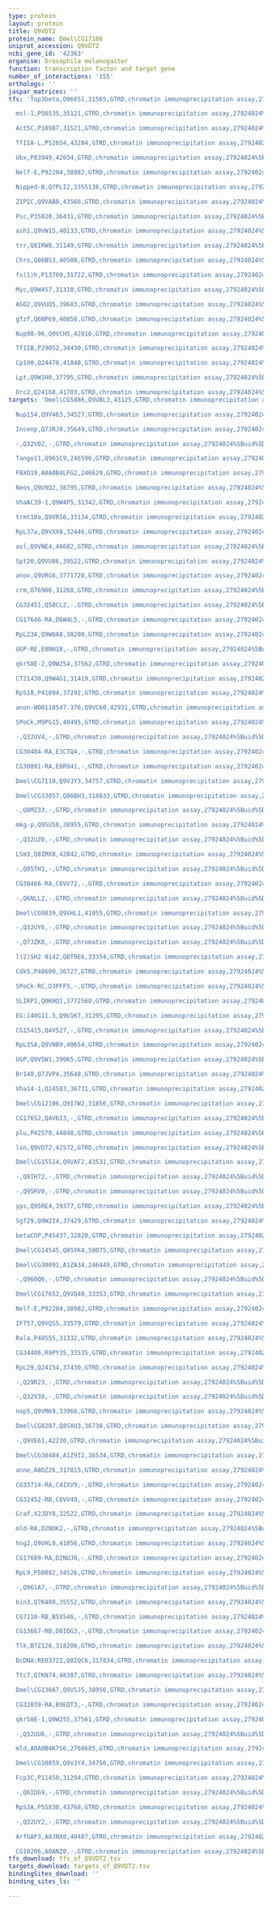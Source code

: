 ```yaml
---
type: protein
layout: protein
title: Q9VDT2
protein_name: Dmel\CG17186
uniprot_accession: Q9VDT2
ncbi_gene_id: '42363'
organism: Drosophila melanogaster
function: transcription factor and target gene
number_of_interactions: '155'
orthologs: ''
jaspar_matrices: ''
tfs: 'Top3beta,O96651,31565,GTRD,chromatin immunoprecipitation assay,27924024%5Buid%5D,No

  msl-1,P50535,35121,GTRD,chromatin immunoprecipitation assay,27924024%5Buid%5D,No

  Act5C,P10987,31521,GTRD,chromatin immunoprecipitation assay,27924024%5Buid%5D,No

  TfIIA-L,P52654,43284,GTRD,chromatin immunoprecipitation assay,27924024%5Buid%5D,No

  Ubx,P83949,42034,GTRD,chromatin immunoprecipitation assay,27924024%5Buid%5D,No

  Nelf-E,P92204,38982,GTRD,chromatin immunoprecipitation assay,27924024%5Buid%5D,No

  Nipped-B,Q7PLI2,3355136,GTRD,chromatin immunoprecipitation assay,27924024%5Buid%5D,No

  ZIPIC,Q9VAB8,43566,GTRD,chromatin immunoprecipitation assay,27924024%5Buid%5D,No

  Psc,P35820,36431,GTRD,chromatin immunoprecipitation assay,27924024%5Buid%5D,No

  ash1,Q9VW15,40133,GTRD,chromatin immunoprecipitation assay,27924024%5Buid%5D,No

  trr,Q8IRW8,31149,GTRD,chromatin immunoprecipitation assay,27924024%5Buid%5D,No

  Chro,Q86BS3,40508,GTRD,chromatin immunoprecipitation assay,27924024%5Buid%5D,No

  fs(1)h,P13709,31722,GTRD,chromatin immunoprecipitation assay,27924024%5Buid%5D,No

  Myc,Q9W4S7,31310,GTRD,chromatin immunoprecipitation assay,27924024%5Buid%5D,No

  AGO2,Q9VUQ5,39683,GTRD,chromatin immunoprecipitation assay,27924024%5Buid%5D,No

  gfzf,Q6NP69,40858,GTRD,chromatin immunoprecipitation assay,27924024%5Buid%5D,No

  Nup98-96,Q9VCH5,42816,GTRD,chromatin immunoprecipitation assay,27924024%5Buid%5D,No

  TfIIB,P29052,34430,GTRD,chromatin immunoprecipitation assay,27924024%5Buid%5D,No

  Cp190,Q24478,41848,GTRD,chromatin immunoprecipitation assay,27924024%5Buid%5D,No

  Lpt,Q9W1H0,37795,GTRD,chromatin immunoprecipitation assay,27924024%5Buid%5D,No

  Orc2,Q24168,41703,GTRD,chromatin immunoprecipitation assay,27924024%5Buid%5D,No'
targets: 'Dmel\CG5886,Q9VBL3,43125,GTRD,chromatin immunoprecipitation assay,27924024%5Buid%5D,No

  Nup154,Q9V463,34527,GTRD,chromatin immunoprecipitation assay,27924024%5Buid%5D,No

  Incenp,Q7JRJ9,35649,GTRD,chromatin immunoprecipitation assay,27924024%5Buid%5D,No

  -,Q32V02,-,GTRD,chromatin immunoprecipitation assay,27924024%5Buid%5D,No

  Tango11,Q961C9,246596,GTRD,chromatin immunoprecipitation assay,27924024%5Buid%5D,No

  FBXO19,A0A0B4LFG2,246629,GTRD,chromatin immunoprecipitation assay,27924024%5Buid%5D,No

  Neos,Q9U9Q2,38795,GTRD,chromatin immunoprecipitation assay,27924024%5Buid%5D,No

  VhaAC39-1,Q9W4P5,31342,GTRD,chromatin immunoprecipitation assay,27924024%5Buid%5D,No

  trmt10a,Q9VR56,33134,GTRD,chromatin immunoprecipitation assay,27924024%5Buid%5D,No

  RpL37a,Q9VXX8,32446,GTRD,chromatin immunoprecipitation assay,27924024%5Buid%5D,No

  asl,Q9VNE4,40682,GTRD,chromatin immunoprecipitation assay,27924024%5Buid%5D,No

  Spt20,Q9VU86,39522,GTRD,chromatin immunoprecipitation assay,27924024%5Buid%5D,No

  anox,Q9VRG6,3771728,GTRD,chromatin immunoprecipitation assay,27924024%5Buid%5D,No

  crm,O76906,31268,GTRD,chromatin immunoprecipitation assay,27924024%5Buid%5D,No

  CG32451,Q58CL2,-,GTRD,chromatin immunoprecipitation assay,27924024%5Buid%5D,No

  CG17646-RA,D6W4L5,-,GTRD,chromatin immunoprecipitation assay,27924024%5Buid%5D,No

  RpL23A,Q9W0A8,38208,GTRD,chromatin immunoprecipitation assay,27924024%5Buid%5D,No

  UGP-RE,E8NH18,-,GTRD,chromatin immunoprecipitation assay,27924024%5Buid%5D,No

  qkr58E-2,Q9W254,37562,GTRD,chromatin immunoprecipitation assay,27924024%5Buid%5D,No

  CT21430,Q9W4G1,31419,GTRD,chromatin immunoprecipitation assay,27924024%5Buid%5D,No

  RpS18,P41094,37292,GTRD,chromatin immunoprecipitation assay,27924024%5Buid%5D,No

  anon-WO0118547.376,Q9VC60,42931,GTRD,chromatin immunoprecipitation assay,27924024%5Buid%5D,No

  SPoCk,M9PG15,40495,GTRD,chromatin immunoprecipitation assay,27924024%5Buid%5D,No

  -,Q32UV4,-,GTRD,chromatin immunoprecipitation assay,27924024%5Buid%5D,No

  CG30484-RA,E3CTQ4,-,GTRD,chromatin immunoprecipitation assay,27924024%5Buid%5D,No

  CG30091-RA,E0R941,-,GTRD,chromatin immunoprecipitation assay,27924024%5Buid%5D,No

  Dmel\CG7110,Q9VJY3,34757,GTRD,chromatin immunoprecipitation assay,27924024%5Buid%5D,No

  Dmel\CG33057,Q86BH3,318833,GTRD,chromatin immunoprecipitation assay,27924024%5Buid%5D,No

  -,Q8MZ33,-,GTRD,chromatin immunoprecipitation assay,27924024%5Buid%5D,No

  mkg-p,Q95U58,38955,GTRD,chromatin immunoprecipitation assay,27924024%5Buid%5D,No

  -,Q32UZ0,-,GTRD,chromatin immunoprecipitation assay,27924024%5Buid%5D,No

  LSm3,Q8IMX8,42842,GTRD,chromatin immunoprecipitation assay,27924024%5Buid%5D,No

  -,Q95TH1,-,GTRD,chromatin immunoprecipitation assay,27924024%5Buid%5D,No

  CG30466-RA,C8VV72,-,GTRD,chromatin immunoprecipitation assay,27924024%5Buid%5D,No

  -,Q6NLL2,-,GTRD,chromatin immunoprecipitation assay,27924024%5Buid%5D,No

  Dmel\CG9839,Q9VHL1,41055,GTRD,chromatin immunoprecipitation assay,27924024%5Buid%5D,No

  -,Q32UY6,-,GTRD,chromatin immunoprecipitation assay,27924024%5Buid%5D,No

  -,Q7JZK8,-,GTRD,chromatin immunoprecipitation assay,27924024%5Buid%5D,No

  l(2)SH2 0142,Q8T9E6,33354,GTRD,chromatin immunoprecipitation assay,27924024%5Buid%5D,No

  Cdk5,P48609,36727,GTRD,chromatin immunoprecipitation assay,27924024%5Buid%5D,No

  SPoCk-RC,D3PFF5,-,GTRD,chromatin immunoprecipitation assay,27924024%5Buid%5D,No

  SLIRP1,Q0KHQ1,3772560,GTRD,chromatin immunoprecipitation assay,27924024%5Buid%5D,No

  EG:140G11.5,Q9U1K7,31295,GTRD,chromatin immunoprecipitation assay,27924024%5Buid%5D,No

  CG15415,Q4V527,-,GTRD,chromatin immunoprecipitation assay,27924024%5Buid%5D,No

  RpL35A,Q9VNB9,40654,GTRD,chromatin immunoprecipitation assay,27924024%5Buid%5D,No

  UGP,Q9VSW1,39065,GTRD,chromatin immunoprecipitation assay,27924024%5Buid%5D,No

  Br140,Q7JVP4,35648,GTRD,chromatin immunoprecipitation assay,27924024%5Buid%5D,No

  Vha14-1,Q24583,36731,GTRD,chromatin immunoprecipitation assay,27924024%5Buid%5D,No

  Dmel\CG12106,Q9I7W2,31856,GTRD,chromatin immunoprecipitation assay,27924024%5Buid%5D,No

  CG17652,Q4V6I3,-,GTRD,chromatin immunoprecipitation assay,27924024%5Buid%5D,No

  plu,P42570,44848,GTRD,chromatin immunoprecipitation assay,27924024%5Buid%5D,No

  lsn,Q9VD72,42572,GTRD,chromatin immunoprecipitation assay,27924024%5Buid%5D,No

  Dmel\CG15514,Q9VAF2,43531,GTRD,chromatin immunoprecipitation assay,27924024%5Buid%5D,No

  -,Q8IH72,-,GTRD,chromatin immunoprecipitation assay,27924024%5Buid%5D,No

  -,Q95RV0,-,GTRD,chromatin immunoprecipitation assay,27924024%5Buid%5D,No

  yps,Q95RE4,39377,GTRD,chromatin immunoprecipitation assay,27924024%5Buid%5D,No

  Sgf29,Q9W2I4,37429,GTRD,chromatin immunoprecipitation assay,27924024%5Buid%5D,No

  betaCOP,P45437,32820,GTRD,chromatin immunoprecipitation assay,27924024%5Buid%5D,No

  Dmel\CG14545,Q8SYK4,50075,GTRD,chromatin immunoprecipitation assay,27924024%5Buid%5D,No

  Dmel\CG30091,A1ZA34,246449,GTRD,chromatin immunoprecipitation assay,27924024%5Buid%5D,No

  -,Q960Q6,-,GTRD,chromatin immunoprecipitation assay,27924024%5Buid%5D,No

  Dmel\CG17652,Q9VQ40,33353,GTRD,chromatin immunoprecipitation assay,27924024%5Buid%5D,No

  Nelf-E,P92204,38982,GTRD,chromatin immunoprecipitation assay,27924024%5Buid%5D,No

  IFT57,Q9VQS5,33579,GTRD,chromatin immunoprecipitation assay,27924024%5Buid%5D,No

  Rala,P48555,31332,GTRD,chromatin immunoprecipitation assay,27924024%5Buid%5D,No

  CG34406,R9PY35,33535,GTRD,chromatin immunoprecipitation assay,27924024%5Buid%5D,No

  RpL29,Q24154,37430,GTRD,chromatin immunoprecipitation assay,27924024%5Buid%5D,No

  -,Q29R23,-,GTRD,chromatin immunoprecipitation assay,27924024%5Buid%5D,No

  -,Q32V38,-,GTRD,chromatin immunoprecipitation assay,27924024%5Buid%5D,No

  nop5,Q9VM69,33966,GTRD,chromatin immunoprecipitation assay,27924024%5Buid%5D,No

  Dmel\CG8207,Q8SXU3,36730,GTRD,chromatin immunoprecipitation assay,27924024%5Buid%5D,No

  -,Q9VE61,42230,GTRD,chromatin immunoprecipitation assay,27924024%5Buid%5D,No

  Dmel\CG30484,A1Z9I2,36534,GTRD,chromatin immunoprecipitation assay,27924024%5Buid%5D,No

  anne,A8DZ26,317815,GTRD,chromatin immunoprecipitation assay,27924024%5Buid%5D,No

  CG33714-RA,C4IXV9,-,GTRD,chromatin immunoprecipitation assay,27924024%5Buid%5D,No

  CG32452-RB,C8VV49,-,GTRD,chromatin immunoprecipitation assay,27924024%5Buid%5D,No

  Graf,X2JDY8,32522,GTRD,chromatin immunoprecipitation assay,27924024%5Buid%5D,No

  mld-RA,D2NUK2,-,GTRD,chromatin immunoprecipitation assay,27924024%5Buid%5D,No

  hng2,Q9VHL0,41056,GTRD,chromatin immunoprecipitation assay,27924024%5Buid%5D,No

  CG17689-RA,D2NUJ8,-,GTRD,chromatin immunoprecipitation assay,27924024%5Buid%5D,No

  RpL9,P50882,34526,GTRD,chromatin immunoprecipitation assay,27924024%5Buid%5D,No

  -,Q961A7,-,GTRD,chromatin immunoprecipitation assay,27924024%5Buid%5D,No

  bin3,Q7K480,35552,GTRD,chromatin immunoprecipitation assay,27924024%5Buid%5D,No

  CG7110-RB,B5X546,-,GTRD,chromatin immunoprecipitation assay,27924024%5Buid%5D,No

  CG13667-RB,D0IQG3,-,GTRD,chromatin immunoprecipitation assay,27924024%5Buid%5D,No

  Tlk,B7Z126,318206,GTRD,chromatin immunoprecipitation assay,27924024%5Buid%5D,No

  BcDNA:RE03722,Q8IQC6,317834,GTRD,chromatin immunoprecipitation assay,27924024%5Buid%5D,No

  Ttc7,Q7KN74,48387,GTRD,chromatin immunoprecipitation assay,27924024%5Buid%5D,No

  Dmel\CG13667,Q9VSJ5,38956,GTRD,chromatin immunoprecipitation assay,27924024%5Buid%5D,No

  CG32039-RA,B9EQT3,-,GTRD,chromatin immunoprecipitation assay,27924024%5Buid%5D,No

  qkr58E-1,Q9W255,37561,GTRD,chromatin immunoprecipitation assay,27924024%5Buid%5D,No

  -,Q32UU6,-,GTRD,chromatin immunoprecipitation assay,27924024%5Buid%5D,No

  mld,A0A0B4K7S6,2768685,GTRD,chromatin immunoprecipitation assay,27924024%5Buid%5D,No

  Dmel\CG10859,Q9VJY4,34756,GTRD,chromatin immunoprecipitation assay,27924024%5Buid%5D,No

  Fcp3C,P11450,31294,GTRD,chromatin immunoprecipitation assay,27924024%5Buid%5D,No

  -,Q6IDG9,-,GTRD,chromatin immunoprecipitation assay,27924024%5Buid%5D,No

  RpS3A,P55830,43768,GTRD,chromatin immunoprecipitation assay,27924024%5Buid%5D,No

  -,Q32UY2,-,GTRD,chromatin immunoprecipitation assay,27924024%5Buid%5D,No

  ArfGAP3,A8JNX0,40487,GTRD,chromatin immunoprecipitation assay,27924024%5Buid%5D,No

  CG10206,A0ANZ0,-,GTRD,chromatin immunoprecipitation assay,27924024%5Buid%5D,No'
tfs_download: tfs_of_Q9VDT2.tsv
targets_download: targets_of_Q9VDT2.tsv
bindingSites_download: ''
binding_sites_ls: ''

---
```

